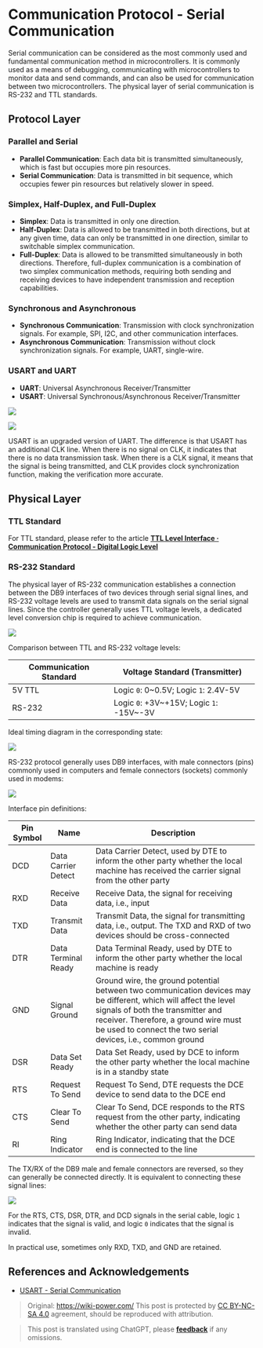 # Communication Protocol - Serial Communication

Serial communication can be considered as the most commonly used and fundamental communication method in microcontrollers. It is commonly used as a means of debugging, communicating with microcontrollers to monitor data and send commands, and can also be used for communication between two microcontrollers. The physical layer of serial communication is RS-232 and TTL standards.

## Protocol Layer

### Parallel and Serial

- **Parallel Communication**: Each data bit is transmitted simultaneously, which is fast but occupies more pin resources.
- **Serial Communication**: Data is transmitted in bit sequence, which occupies fewer pin resources but relatively slower in speed.

### Simplex, Half-Duplex, and Full-Duplex

- **Simplex**: Data is transmitted in only one direction.
- **Half-Duplex**: Data is allowed to be transmitted in both directions, but at any given time, data can only be transmitted in one direction, similar to switchable simplex communication.
- **Full-Duplex**: Data is allowed to be transmitted simultaneously in both directions. Therefore, full-duplex communication is a combination of two simplex communication methods, requiring both sending and receiving devices to have independent transmission and reception capabilities.

### Synchronous and Asynchronous

- **Synchronous Communication**: Transmission with clock synchronization signals. For example, SPI, I2C, and other communication interfaces.
- **Asynchronous Communication**: Transmission without clock synchronization signals. For example, UART, single-wire.

### USART and UART

- **UART**: Universal Asynchronous Receiver/Transmitter
- **USART**: Universal Synchronous/Asynchronous Receiver/Transmitter

![](https://media.wiki-power.com/img/20210207095411.png)

![](https://media.wiki-power.com/img/20210207095433.png)

USART is an upgraded version of UART. The difference is that USART has an additional CLK line. When there is no signal on CLK, it indicates that there is no data transmission task. When there is a CLK signal, it means that the signal is being transmitted, and CLK provides clock synchronization function, making the verification more accurate.

## Physical Layer

### TTL Standard

For TTL standard, please refer to the article [**TTL Level Interface · Communication Protocol - Digital Logic Level**](https://wiki-power.com/%E9%80%9A%E4%BF%A1%E5%8D%8F%E8%AE%AE-%E6%95%B0%E5%AD%97%E9%80%BB%E8%BE%91%E7%94%B5%E5%B9%B3#ttl-%E7%94%B5%E5%B9%B3%E6%8E%A5%E5%8F%A3)

### RS-232 Standard

The physical layer of RS-232 communication establishes a connection between the DB9 interfaces of two devices through serial signal lines, and RS-232 voltage levels are used to transmit data signals on the serial signal lines. Since the controller generally uses TTL voltage levels, a dedicated level conversion chip is required to achieve communication.

![](https://media.wiki-power.com/img/20220415102310.png)

Comparison between TTL and RS-232 voltage levels:

| Communication Standard | Voltage Standard (Transmitter)           |
| ---------------------- | ---------------------------------------- |
| 5V TTL                 | Logic `0`: 0~0.5V; Logic `1`: 2.4V-5V    |
| RS-232                 | Logic `0`: +3V~+15V; Logic `1`: -15V~-3V |

Ideal timing diagram in the corresponding state:

![](https://media.wiki-power.com/img/20220415102914.png)

RS-232 protocol generally uses DB9 interfaces, with male connectors (pins) commonly used in computers and female connectors (sockets) commonly used in modems:

![](https://media.wiki-power.com/img/20220415103401.png)

Interface pin definitions:

| Pin Symbol | Name                | Description                                                                                                                                                                                                                                                  |
| ---------- | ------------------- | ------------------------------------------------------------------------------------------------------------------------------------------------------------------------------------------------------------------------------------------------------------ |
| DCD        | Data Carrier Detect | Data Carrier Detect, used by DTE to inform the other party whether the local machine has received the carrier signal from the other party                                                                                                                    |
| RXD        | Receive Data        | Receive Data, the signal for receiving data, i.e., input                                                                                                                                                                                                     |
| TXD        | Transmit Data       | Transmit Data, the signal for transmitting data, i.e., output. The TXD and RXD of two devices should be cross-connected                                                                                                                                      |
| DTR        | Data Terminal Ready | Data Terminal Ready, used by DTE to inform the other party whether the local machine is ready                                                                                                                                                                |
| GND        | Signal Ground       | Ground wire, the ground potential between two communication devices may be different, which will affect the level signals of both the transmitter and receiver. Therefore, a ground wire must be used to connect the two serial devices, i.e., common ground |
| DSR        | Data Set Ready      | Data Set Ready, used by DCE to inform the other party whether the local machine is in a standby state                                                                                                                                                        |
| RTS        | Request To Send     | Request To Send, DTE requests the DCE device to send data to the DCE end                                                                                                                                                                                     |
| CTS        | Clear To Send       | Clear To Send, DCE responds to the RTS request from the other party, indicating whether the other party can send data                                                                                                                                        |
| RI         | Ring Indicator      | Ring Indicator, indicating that the DCE end is connected to the line                                                                                                                                                                                         |

The TX/RX of the DB9 male and female connectors are reversed, so they can generally be connected directly. It is equivalent to connecting these signal lines:

![](https://media.wiki-power.com/img/20220415103901.png)

For the RTS, CTS, DSR, DTR, and DCD signals in the serial cable, logic `1` indicates that the signal is valid, and logic `0` indicates that the signal is invalid.

In practical use, sometimes only RXD, TXD, and GND are retained.

## References and Acknowledgements

- [USART - Serial Communication](https://doc.embedfire.com/mcu/stm32/f103/hal_generalzh/latest/doc/chapter20/chapter20.html)

> Original: <https://wiki-power.com/>
> This post is protected by [CC BY-NC-SA 4.0](https://creativecommons.org/licenses/by/4.0/deed.en) agreement, should be reproduced with attribution.

> This post is translated using ChatGPT, please [**feedback**](https://github.com/linyuxuanlin/Wiki_MkDocs/issues/new) if any omissions.
